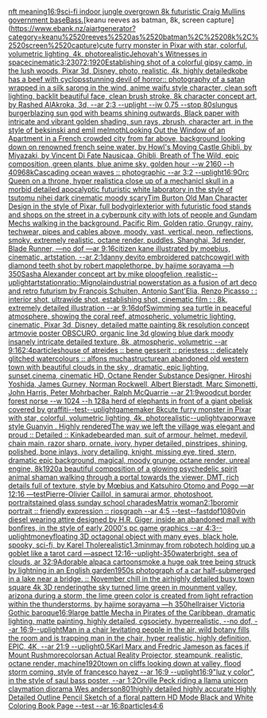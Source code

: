 [nft meaning](https://www.ebank.nz/aiartgenerator?category=nft%2520meaning)[16:9](https://www.ebank.nz/aiartgenerator?category=16%3A9)[sci-fi indoor jungle overgrown 8k futuristic  Craig Mullins government base](https://www.ebank.nz/aiartgenerator?category=sci-fi%2520indoor%2520jungle%2520overgrown%25208k%2520futuristic%2520%2520Craig%2520Mullins%2520government%2520base)[Bass.](https://www.ebank.nz/aiartgenerator?category=Bass.)[keanu reeves as batman, 8k, screen capture](https://www.ebank.nz/aiartgenerator?category=keanu%2520reeves%2520as%2520batman%2C%25208k%2C%2520screen%2520capture)[cute furry monster in Pixar with star, colorful, volumetric lighting, 4k, photorealistic](https://www.ebank.nz/aiartgenerator?category=cute%2520furry%2520monster%2520in%2520Pixar%2520with%2520star%2C%2520colorful%2C%2520volumetric%2520lighting%2C%25204k%2C%2520photorealistic)[Jehovah's Witnesses in space](https://www.ebank.nz/aiartgenerator?category=Jehovah%27s%2520Witnesses%2520in%2520space)[cinematic](https://www.ebank.nz/aiartgenerator?category=cinematic)[3:2](https://www.ebank.nz/aiartgenerator?category=3%3A2)[3072:1920](https://www.ebank.nz/aiartgenerator?category=3072%3A1920)[Establishing shot of a colorful gipsy camp, in the lush woods, Pixar 3d, Disney, photo, realistic, 4k, highly detailed](https://www.ebank.nz/aiartgenerator?category=Establishing%2520shot%2520of%2520a%2520colorful%2520gipsy%2520camp%2C%2520in%2520the%2520lush%2520woods%2C%2520Pixar%25203d%2C%2520Disney%2C%2520photo%2C%2520realistic%2C%25204k%2C%2520highly%2520detailed)[kobe has a beef with cyclops](https://www.ebank.nz/aiartgenerator?category=kobe%2520has%2520a%2520beef%2520with%2520cyclops)[stunning devil of horror:: photography of a satan wrapped in a silk sarong in the wind, anime waifu style character, clean soft lighting, backlit beautiful face, clean brush stroke, 8k character concept art, by Rashed AlAkroka, 3d, --ar 2:3 --uplight --iw 0.75 --stop 80](https://www.ebank.nz/aiartgenerator?category=stunning%2520devil%2520of%2520horror%3A%3A%2520photography%2520of%2520a%2520satan%2520wrapped%2520in%2520a%2520silk%2520sarong%2520in%2520the%2520wind%2C%2520anime%2520waifu%2520style%2520character%2C%2520clean%2520soft%2520lighting%2C%2520backlit%2520beautiful%2520face%2C%2520clean%2520brush%2520stroke%2C%25208k%2520character%2520concept%2520art%2C%2520by%2520Rashed%2520AlAkroka%2C%25203d%2C%2520--ar%25202%3A3%2520--uplight%2520--iw%25200.75%2520--stop%252080)[slungus burger](https://www.ebank.nz/aiartgenerator?category=slungus%2520burger)[blazing sun god with beams shining outwards,  Black paper with intricate and vibrant golden shading, sun rays, zbrush, character art, in the style of beksinski and emil melmoth](https://www.ebank.nz/aiartgenerator?category=blazing%2520sun%2520god%2520with%2520beams%2520shining%2520outwards%2C%2520%2520Black%2520paper%2520with%2520intricate%2520and%2520vibrant%2520golden%2520shading%2C%2520sun%2520rays%2C%2520zbrush%2C%2520character%2520art%2C%2520in%2520the%2520style%2520of%2520beksinski%2520and%2520emil%2520melmoth)[Looking Out the Window of an Apartment in a French crowded city from far above, background looking down on renowned french seine water, by Howl's Moving Castle Ghibli, by Miyazaki, by Vincent Di Fate Nausicaa, Ghibli, Breath of The Wild, epic composition, green plants, blue anime sky, golden hour --w 2160 --h 4096](https://www.ebank.nz/aiartgenerator?category=Looking%2520Out%2520the%2520Window%2520of%2520an%2520Apartment%2520in%2520a%2520French%2520crowded%2520city%2520from%2520far%2520above%2C%2520background%2520looking%2520down%2520on%2520renowned%2520french%2520seine%2520water%2C%2520by%2520Howl%27s%2520Moving%2520Castle%2520Ghibli%2C%2520by%2520Miyazaki%2C%2520by%2520Vincent%2520Di%2520Fate%2520Nausicaa%2C%2520Ghibli%2C%2520Breath%2520of%2520The%2520Wild%2C%2520epic%2520composition%2C%2520green%2520plants%2C%2520blue%2520anime%2520sky%2C%2520golden%2520hour%2520--w%25202160%2520--h%25204096)[8k](https://www.ebank.nz/aiartgenerator?category=8k)[Cascading ocean waves :: photographic --ar 3:2 --uplight](https://www.ebank.nz/aiartgenerator?category=Cascading%2520ocean%2520waves%2520%3A%3A%2520photographic%2520--ar%25203%3A2%2520--uplight)[16:9](https://www.ebank.nz/aiartgenerator?category=16%3A9)[Orc Queen on a throne, hyper realistic](https://www.ebank.nz/aiartgenerator?category=Orc%2520Queen%2520on%2520a%2520throne%2C%2520hyper%2520realistic)[a close up of a mechanicl skull in a morbid detailed apocalyptic futuristic white laboratory in the style of tsutomu nihei dark cinematic moody scary](https://www.ebank.nz/aiartgenerator?category=a%2520close%2520up%2520of%2520a%2520mechanicl%2520skull%2520in%2520a%2520morbid%2520detailed%2520apocalyptic%2520futuristic%2520white%2520laboratory%2520in%2520the%2520style%2520of%2520tsutomu%2520nihei%2520dark%2520cinematic%2520moody%2520scary)[Tim Burton Old Man Character Design in the style of Pixar, full body](https://www.ebank.nz/aiartgenerator?category=Tim%2520Burton%2520Old%2520Man%2520Character%2520Design%2520in%2520the%2520style%2520of%2520Pixar%2C%2520full%2520body)[girl](https://www.ebank.nz/aiartgenerator?category=girl)[exterior with futuristic food stands and shops on the street in a cyberpunk city with lots of people and Gundam Mechs walking in the background. Pacific Rim, Golden ratio, Grungy, rainy, techwear, pipes and cables above, moody, vast, vertical, neon, reflections, smoky, extremely realistic, octane render, puddles, Shanghai, 3d render, Blade Runner, —no dof —ar 9:16](https://www.ebank.nz/aiartgenerator?category=exterior%2520with%2520futuristic%2520food%2520stands%2520and%2520shops%2520on%2520the%2520street%2520in%2520a%2520cyberpunk%2520city%2520with%2520lots%2520of%2520people%2520and%2520Gundam%2520Mechs%2520walking%2520in%2520the%2520background.%2520Pacific%2520Rim%2C%2520Golden%2520ratio%2C%2520Grungy%2C%2520rainy%2C%2520techwear%2C%2520pipes%2520and%2520cables%2520above%2C%2520moody%2C%2520vast%2C%2520vertical%2C%2520neon%2C%2520reflections%2C%2520smoky%2C%2520extremely%2520realistic%2C%2520octane%2520render%2C%2520puddles%2C%2520Shanghai%2C%25203d%2520render%2C%2520Blade%2520Runner%2C%2520%E2%80%94no%2520dof%2520%E2%80%94ar%25209%3A16)[citizen kane illustrated by moebius, cinematic, artstation, --ar 2:1](https://www.ebank.nz/aiartgenerator?category=citizen%2520kane%2520illustrated%2520by%2520moebius%2C%2520cinematic%2C%2520artstation%2C%2520--ar%25202%3A1)[danny devito embroidered patch](https://www.ebank.nz/aiartgenerator?category=danny%2520devito%2520embroidered%2520patch)[cowgirl with diamond teeth shot by robert mapplethorpe, by hajime sorayama —h 350](https://www.ebank.nz/aiartgenerator?category=cowgirl%2520with%2520diamond%2520teeth%2520shot%2520by%2520robert%2520mapplethorpe%2C%2520by%2520hajime%2520sorayama%2520%E2%80%94h%2520350)[Sasha Alexander concept art by mike ploog](https://www.ebank.nz/aiartgenerator?category=Sasha%2520Alexander%2520concept%2520art%2520by%2520mike%2520ploog)[felion ,realistic](https://www.ebank.nz/aiartgenerator?category=felion%2520%2Crealistic)[--uplight](https://www.ebank.nz/aiartgenerator?category=--uplight)[artstation](https://www.ebank.nz/aiartgenerator?category=artstation)[ratio::](https://www.ebank.nz/aiartgenerator?category=ratio%3A%3A)[Mignola](https://www.ebank.nz/aiartgenerator?category=Mignola)[](https://www.ebank.nz/aiartgenerator?category=)[industrial powerstation as a fusion of art deco and retro futurism by François Schuiten, Antonio Sant'Elia, Renzo Picasso : : interior shot, ultrawide shot, establishing shot, cinematic film : : 8k, extremely detailed illustration --ar 9:16](https://www.ebank.nz/aiartgenerator?category=industrial%2520powerstation%2520as%2520a%2520fusion%2520of%2520art%2520deco%2520and%2520retro%2520futurism%2520by%2520Fran%C3%A7ois%2520Schuiten%2C%2520Antonio%2520Sant%27Elia%2C%2520Renzo%2520Picasso%2520%3A%2520%3A%2520interior%2520shot%2C%2520ultrawide%2520shot%2C%2520establishing%2520shot%2C%2520cinematic%2520film%2520%3A%2520%3A%25208k%2C%2520extremely%2520detailed%2520illustration%2520--ar%25209%3A16)[dof](https://www.ebank.nz/aiartgenerator?category=dof)[Swimming sea turtle in peaceful atmosphere, showing the coral reef, atmospheric, volumetric lighting, cinematic, Pixar 3d, Disney, detailed matte painting 8k resolution concept art](https://www.ebank.nz/aiartgenerator?category=Swimming%2520sea%2520turtle%2520in%2520peaceful%2520atmosphere%2C%2520showing%2520the%2520coral%2520reef%2C%2520atmospheric%2C%2520volumetric%2520lighting%2C%2520cinematic%2C%2520Pixar%25203d%2C%2520Disney%2C%2520detailed%2520matte%2520painting%25208k%2520resolution%2520concept%2520art)[movie poster OBSCURO, organic line 3d glowing blue dark moody insanely intricate detailed texture, 8k, atmospheric, volumetric --ar 9:16](https://www.ebank.nz/aiartgenerator?category=movie%2520poster%2520OBSCURO%2C%2520organic%2520line%25203d%2520glowing%2520blue%2520dark%2520moody%2520insanely%2520intricate%2520detailed%2520texture%2C%25208k%2C%2520atmospheric%2C%2520volumetric%2520--ar%25209%3A16)[2:4](https://www.ebank.nz/aiartgenerator?category=2%3A4)[particles](https://www.ebank.nz/aiartgenerator?category=particles)[house of atreides :: bene gesserit :: priestess :: delicately glitched watercolours :: alfons mucha](https://www.ebank.nz/aiartgenerator?category=house%2520of%2520atreides%2520%3A%3A%2520bene%2520gesserit%2520%3A%3A%2520priestess%2520%3A%3A%2520delicately%2520glitched%2520watercolours%2520%3A%3A%2520alfons%2520mucha)[structure](https://www.ebank.nz/aiartgenerator?category=structure)[an abandoned old western town with beautiful clouds  in the sky , dramatic, epic lighting, sunset,cinema, cinematic HD, Octane Render Substance Designer. Hiroshi Yoshida, James Gurney, Norman Rockwell, Albert Bierstadt, Marc Simonetti, John Harris, Peter Mohrbacher, Ralph McQuarrie --ar 21:9](https://www.ebank.nz/aiartgenerator?category=an%2520abandoned%2520old%2520western%2520town%2520with%2520beautiful%2520clouds%2520%2520in%2520the%2520sky%2520%2C%2520dramatic%2C%2520epic%2520lighting%2C%2520sunset%2Ccinema%2C%2520cinematic%2520HD%2C%2520Octane%2520Render%2520Substance%2520Designer.%2520Hiroshi%2520Yoshida%2C%2520James%2520Gurney%2C%2520Norman%2520Rockwell%2C%2520Albert%2520Bierstadt%2C%2520Marc%2520Simonetti%2C%2520John%2520Harris%2C%2520Peter%2520Mohrbacher%2C%2520Ralph%2520McQuarrie%2520--ar%252021%3A9)[woodcut border forest norse --w 1024 --h 128](https://www.ebank.nz/aiartgenerator?category=woodcut%2520border%2520forest%2520norse%2520--w%25201024%2520--h%2520128)[a herd of elephants in front of a giant obelisk covered by graffiti](https://www.ebank.nz/aiartgenerator?category=a%2520herd%2520of%2520elephants%2520in%2520front%2520of%2520a%2520giant%2520obelisk%2520covered%2520by%2520graffiti)[--test](https://www.ebank.nz/aiartgenerator?category=--test)[--uplight](https://www.ebank.nz/aiartgenerator?category=--uplight)[gamemaker 8k](https://www.ebank.nz/aiartgenerator?category=gamemaker%25208k)[cute furry monster in Pixar with star, colorful, volumetric lighting, 4k, photorealistic](https://www.ebank.nz/aiartgenerator?category=cute%2520furry%2520monster%2520in%2520Pixar%2520with%2520star%2C%2520colorful%2C%2520volumetric%2520lighting%2C%25204k%2C%2520photorealistic)[--uplight](https://www.ebank.nz/aiartgenerator?category=--uplight)[vaporwave style Guanyin . Highly rendered](https://www.ebank.nz/aiartgenerator?category=vaporwave%2520style%2520Guanyin%2520.%2520Highly%2520rendered)[The way we left the village was elegant and proud :: Detailed :: Kinkade](https://www.ebank.nz/aiartgenerator?category=The%2520way%2520we%2520left%2520the%2520village%2520was%2520elegant%2520and%2520proud%2520%3A%3A%2520Detailed%2520%3A%3A%2520Kinkade)[bearded man, suit of armour, helmet, medevil, chain main, razor sharp, ornate, ivory, hyper detailed, pinstripes, shining, polished, bone inlays, ivory detailing, knight, missing eye, tired, stern, dramatic epic background, magical, moody grunge, octane render, unreal engine, 8k](https://www.ebank.nz/aiartgenerator?category=bearded%2520man%2C%2520suit%2520of%2520armour%2C%2520helmet%2C%2520medevil%2C%2520chain%2520main%2C%2520razor%2520sharp%2C%2520ornate%2C%2520ivory%2C%2520hyper%2520detailed%2C%2520pinstripes%2C%2520shining%2C%2520polished%2C%2520bone%2520inlays%2C%2520ivory%2520detailing%2C%2520knight%2C%2520missing%2520eye%2C%2520tired%2C%2520stern%2C%2520dramatic%2520epic%2520background%2C%2520magical%2C%2520moody%2520grunge%2C%2520octane%2520render%2C%2520unreal%2520engine%2C%25208k)[1920](https://www.ebank.nz/aiartgenerator?category=1920)[a beautiful composition of a glowing psychedelic spirit animal shaman walking through a portal towards the viewer, DMT,  rich details full of texture, style by Mœbius and Katsuhiro Otomo and Pogo —ar 12:16 —test](https://www.ebank.nz/aiartgenerator?category=a%2520beautiful%2520composition%2520of%2520a%2520glowing%2520psychedelic%2520spirit%2520animal%2520shaman%2520walking%2520through%2520a%2520portal%2520towards%2520the%2520viewer%2C%2520DMT%2C%2520%2520rich%2520details%2520full%2520of%2520texture%2C%2520style%2520by%2520M%C5%93bius%2520and%2520Katsuhiro%2520Otomo%2520and%2520Pogo%2520%E2%80%94ar%252012%3A16%2520%E2%80%94test)[Pierre-Olivier Caillol, in samurai armor, photoshoot, portrait](https://www.ebank.nz/aiartgenerator?category=Pierre-Olivier%2520Caillol%2C%2520in%2520samurai%2520armor%2C%2520photoshoot%2C%2520portrait)[stained glass sunday school charades](https://www.ebank.nz/aiartgenerator?category=stained%2520glass%2520sunday%2520school%2520charades)[Matrix woman](https://www.ebank.nz/aiartgenerator?category=Matrix%2520woman)[2:1](https://www.ebank.nz/aiartgenerator?category=2%3A1)[boromir portrait :: friendly expression :: riosgraph --ar 4:5 --test](https://www.ebank.nz/aiartgenerator?category=boromir%2520portrait%2520%3A%3A%2520friendly%2520expression%2520%3A%3A%2520riosgraph%2520--ar%25204%3A5%2520--test)[--fast](https://www.ebank.nz/aiartgenerator?category=--fast)[dof](https://www.ebank.nz/aiartgenerator?category=dof)[1080](https://www.ebank.nz/aiartgenerator?category=1080)[vin diesel wearing attire designed by H.R. Giger, inside an abandoned mall with bonfires, in the style of early 2000's pc game graphics --ar 4:3](https://www.ebank.nz/aiartgenerator?category=vin%2520diesel%2520wearing%2520attire%2520designed%2520by%2520H.R.%2520Giger%2C%2520inside%2520an%2520abandoned%2520mall%2520with%2520bonfires%2C%2520in%2520the%2520style%2520of%2520early%25202000%27s%2520pc%2520game%2520graphics%2520--ar%25204%3A3)[--uplight](https://www.ebank.nz/aiartgenerator?category=--uplight)[money](https://www.ebank.nz/aiartgenerator?category=money)[floating 3D octagonal object with many eyes, black hole, spooky, sci-fi, by Karel Thole](https://www.ebank.nz/aiartgenerator?category=floating%25203D%2520octagonal%2520object%2520with%2520many%2520eyes%2C%2520black%2520hole%2C%2520spooky%2C%2520sci-fi%2C%2520by%2520Karel%2520Thole)[realistic](https://www.ebank.nz/aiartgenerator?category=realistic)[1.3](https://www.ebank.nz/aiartgenerator?category=1.3)[minmay from robotech holding up a goblet like a tarot card —aspect 12:16](https://www.ebank.nz/aiartgenerator?category=minmay%2520from%2520robotech%2520holding%2520up%2520a%2520goblet%2520like%2520a%2520tarot%2520card%2520%E2%80%94aspect%252012%3A16)[--uplight](https://www.ebank.nz/aiartgenerator?category=--uplight)[-](https://www.ebank.nz/aiartgenerator?category=-)[350](https://www.ebank.nz/aiartgenerator?category=350)[water](https://www.ebank.nz/aiartgenerator?category=water)[bright, sea of clouds, ar 32:9](https://www.ebank.nz/aiartgenerator?category=bright%2C%2520sea%2520of%2520clouds%2C%2520ar%252032%3A9)[Adorable alpaca cartoon](https://www.ebank.nz/aiartgenerator?category=Adorable%2520alpaca%2520cartoon)[smoke,](https://www.ebank.nz/aiartgenerator?category=smoke%2C)[a huge oak tree being struck by lightning in an English garden](https://www.ebank.nz/aiartgenerator?category=a%2520huge%2520oak%2520tree%2520being%2520struck%2520by%2520lightning%2520in%2520an%2520English%2520garden)[1950s photograph of a car half-submerged in a lake near a bridge. :: November chill in the air](https://www.ebank.nz/aiartgenerator?category=1950s%2520photograph%2520of%2520a%2520car%2520half-submerged%2520in%2520a%2520lake%2520near%2520a%2520bridge.%2520%3A%3A%2520November%2520chill%2520in%2520the%2520air)[highly detailed busy town square 4k 3D rendering](https://www.ebank.nz/aiartgenerator?category=highly%2520detailed%2520busy%2520town%2520square%25204k%25203D%2520rendering)[the sky turned lime green in mounment valley, arizona during a storm, the lime green color is created from light refraction within the thunderstorms, by hajime sorayama —h 350](https://www.ebank.nz/aiartgenerator?category=the%2520sky%2520turned%2520lime%2520green%2520in%2520mounment%2520valley%2C%2520arizona%2520during%2520a%2520storm%2C%2520the%2520lime%2520green%2520color%2520is%2520created%2520from%2520light%2520refraction%2520within%2520the%2520thunderstorms%2C%2520by%2520hajime%2520sorayama%2520%E2%80%94h%2520350)[hellraiser Victoria Gothic baroque](https://www.ebank.nz/aiartgenerator?category=hellraiser%2520Victoria%2520Gothic%2520baroque)[16:9](https://www.ebank.nz/aiartgenerator?category=16%3A9)[large battle Mecha in Pirates of the Caribbean, dramatic lighting, matte painting, highly detailed, cgsociety, hyperrealistic, --no dof, --ar 16:9](https://www.ebank.nz/aiartgenerator?category=large%2520battle%2520Mecha%2520in%2520Pirates%2520of%2520the%2520Caribbean%2C%2520dramatic%2520lighting%2C%2520matte%2520painting%2C%2520highly%2520detailed%2C%2520cgsociety%2C%2520hyperrealistic%2C%2520--no%2520dof%2C%2520--ar%252016%3A9)[--uplight](https://www.ebank.nz/aiartgenerator?category=--uplight)[Man in a chair levitating people in the air, wild botany fills the room and is trapping man in the chair, hyper realistic, highly definition, EPIC, 4K, --ar 21:9 --uplight](https://www.ebank.nz/aiartgenerator?category=Man%2520in%2520a%2520chair%2520levitating%2520people%2520in%2520the%2520air%2C%2520wild%2520botany%2520fills%2520the%2520room%2520and%2520is%2520trapping%2520man%2520in%2520the%2520chair%2C%2520hyper%2520realistic%2C%2520highly%2520definition%2C%2520EPIC%2C%25204K%2C%2520--ar%252021%3A9%2520--uplight)[0.5](https://www.ebank.nz/aiartgenerator?category=0.5)[Karl Marx and Fredric Jameson as faces if Mount Rushmore](https://www.ebank.nz/aiartgenerator?category=Karl%2520Marx%2520and%2520Fredric%2520Jameson%2520as%2520faces%2520if%2520Mount%2520Rushmore)[colors](https://www.ebank.nz/aiartgenerator?category=colors)[an Actual Reality Projector, steampunk, realistic, octane render, machine](https://www.ebank.nz/aiartgenerator?category=an%2520Actual%2520Reality%2520Projector%2C%2520steampunk%2C%2520realistic%2C%2520octane%2520render%2C%2520machine)[1920](https://www.ebank.nz/aiartgenerator?category=1920)[town on cliffs looking down at valley, flood storm coming, style of francesco hayez --ar 16:9 --uplight](https://www.ebank.nz/aiartgenerator?category=town%2520on%2520cliffs%2520looking%2520down%2520at%2520valley%2C%2520flood%2520storm%2520coming%2C%2520style%2520of%2520francesco%2520hayez%2520--ar%252016%3A9%2520--uplight)[16:9](https://www.ebank.nz/aiartgenerator?category=16%3A9)["luz y color", in the style of saul bass poster, --ar 1:2](https://www.ebank.nz/aiartgenerator?category=%22luz%2520y%2520color%22%2C%2520in%2520the%2520style%2520of%2520saul%2520bass%2520poster%2C%2520--ar%25201%3A2)[Orville Peck riding a llama unicorn claymation diorama Wes anderson](https://www.ebank.nz/aiartgenerator?category=Orville%2520Peck%2520riding%2520a%2520llama%2520unicorn%2520claymation%2520diorama%2520Wes%2520anderson)[80](https://www.ebank.nz/aiartgenerator?category=80)[1](https://www.ebank.nz/aiartgenerator?category=1)[highly detailed highly accurate Highly Detailed Outline Pencil Sketch of a floral pattern HD Mode Black and White Coloring Book Page  --test --ar 16:8](https://www.ebank.nz/aiartgenerator?category=highly%2520detailed%2520highly%2520accurate%2520Highly%2520Detailed%2520Outline%2520Pencil%2520Sketch%2520of%2520a%2520floral%2520pattern%2520HD%2520Mode%2520Black%2520and%2520White%2520Coloring%2520Book%2520Page%2520%2520--test%2520--ar%252016%3A8)[particles](https://www.ebank.nz/aiartgenerator?category=particles)[4:6](https://www.ebank.nz/aiartgenerator?category=4%3A6)